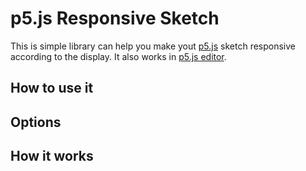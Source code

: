 # p5.js Responsive Sketch

This is simple library can help you make yout [p5.js](https://p5js.org/) sketch responsive according to the display.
It also works in [p5.js editor](https://editor.p5js.org/).

## How to use it

## Options

## How it works
